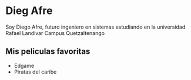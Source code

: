 # Dieg Afre
Soy Diego Afre, futuro ingeniero en sistemas estudiando en la universidad Rafael Landivar Campus Quetzaltenango



## Mis peliculas favoritas
* Edgame
* Piratas del caribe
